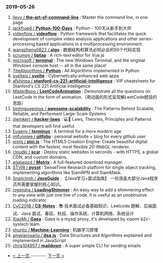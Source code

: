 ### 2019-05-26 
1. [jlevy / **the-art-of-command-line**](https://github.com/jlevy/the-art-of-command-line) : Master the command line, in one page
1. [jackfrued / **Python-100-Days**](https://github.com/jackfrued/Python-100-Days) : Python - 100天从新手到大师
1. [videoflow / **videoflow**](https://github.com/videoflow/videoflow) : Python framework that facilitates the quick development of complex video analysis applications and other series-processing based applications in a multiprocessing environment.
1. [wangzheng0822 / **algo**](https://github.com/wangzheng0822/algo) : 数据结构和算法必知必会的50个代码实现
1. [scrumpy / **tiptap**](https://github.com/scrumpy/tiptap) : A rich-text editor for Vue.js
1. [microsoft / **terminal**](https://github.com/microsoft/terminal) : The new Windows Terminal, and the original Windows console host -- all in the same place!
1. [TheAlgorithms / **Python**](https://github.com/TheAlgorithms/Python) : All Algorithms implemented in Python
1. [sveltejs / **svelte**](https://github.com/sveltejs/svelte) : Cybernetically enhanced web apps
1. [afshinea / **stanford-cs-221-artificial-intelligence**](https://github.com/afshinea/stanford-cs-221-artificial-intelligence) : VIP cheatsheets for Stanford's CS 221 Artificial Intelligence
1. [MisterBooo / **LeetCodeAnimation**](https://github.com/MisterBooo/LeetCodeAnimation) : Demonstrate all the questions on LeetCode in the form of animation.（用动画的形式呈现解LeetCode题目的思路）
1. [binhnguyennus / **awesome-scalability**](https://github.com/binhnguyennus/awesome-scalability) : The Patterns Behind Scalable, Reliable, and Performant Large-Scale Systems
1. [dwmkerr / **hacker-laws**](https://github.com/dwmkerr/hacker-laws) : 💻📖 Laws, Theories, Principles and Patterns that developers will find useful.
1. [Eugeny / **terminus**](https://github.com/Eugeny/terminus) : A terminal for a more modern age
1. [imfunniee / **gitfolio**](https://github.com/imfunniee/gitfolio) : personal website + blog for every github user
1. [pixijs / **pixi.js**](https://github.com/pixijs/pixi.js) : The HTML5 Creation Engine: Create beautiful digital content with the fastest, most flexible 2D WebGL renderer.
1. [cloudkj / **scar**](https://github.com/cloudkj/scar) : Deploy static websites in seconds - with HTTPS, a global CDN, and custom domains.
1. [agalwood / **Motrix**](https://github.com/agalwood/Motrix) : A full-featured download manager.
1. [STVIR / **pysot**](https://github.com/STVIR/pysot) : SenseTime Research platform for single object tracking, implementing algorithms like SiamRPN and SiamMask.
1. [Snailclimb / **JavaGuide**](https://github.com/Snailclimb/JavaGuide) : 【Java学习+面试指南】 一份涵盖大部分Java程序员所需要掌握的核心知识。
1. [jogendra / **LoadingShimmer**](https://github.com/jogendra/LoadingShimmer) : An easy way to add a shimmering effect to any view with just one line of code. It is useful as an unobtrusive loading indicator.
1. [CyC2018 / **CS-Notes**](https://github.com/CyC2018/CS-Notes) : 📚 技术面试必备基础知识、Leetcode 题解、后端面试、Java 面试、春招、秋招、操作系统、计算机网络、系统设计
1. [XiaoMi / **Gaea**](https://github.com/XiaoMi/Gaea) : Gaea is a mysql proxy, it's developed by xiaomi b2c-systech team.
1. [shunliz / **Machine-Learning**](https://github.com/shunliz/Machine-Learning) : 机器学习原理
1. [amejiarosario / **dsa.js**](https://github.com/amejiarosario/dsa.js) : Data Structures and Algorithms explained and implemented in JavaScript
1. [chris104957 / **maildown**](https://github.com/chris104957/maildown) : A super simple CLI for sending emails 

- [ < 上一页 ](https://github.com/able8/github-trending-daily-record/blob/master/2019-05-25.md) -------- [ 下一页 > ](https://github.com/able8/github-trending-daily-record/blob/master/2019-05-27.md)